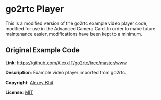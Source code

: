 # go2rtc Player

This is a modified version of the go2rtc example video player code, modified for
use in the Advanced Camera Card. In order to make future maintenance easier,
modifications have been kept to a minimum.

## Original Example Code

**Link**: https://github.com/AlexxIT/go2rtc/tree/master/www

**Description**: Example video player imported from go2rtc.

**Copyright**: [Alexey Khit](https://github.com/AlexxIT)

**License**: [MIT](https://github.com/AlexxIT/go2rtc/blob/master/LICENSE)
